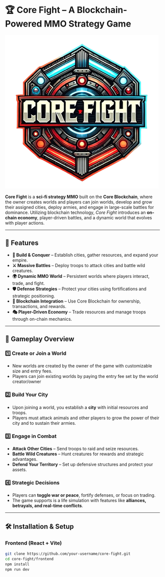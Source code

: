 # 🏆 Core Fight – A Blockchain-Powered MMO Strategy Game  

![Core Fight Logo](src/assets/core-fight2.png)

**Core Fight** is a **sci-fi strategy MMO** built on the **Core Blockchain**, where the owner creates worlds and players can join worlds, develop and grow their assigned cities, deploy armies, and engage in large-scale battles for dominance. Utilizing blockchain technology, *Core Fight* introduces an **on-chain economy**, player-driven battles, and a dynamic world that evolves with player actions.

---

## 🚀 Features  

- **🏰 Build & Conquer** – Establish cities, gather resources, and expand your empire.  
- **⚔️ Massive Battles** – Deploy troops to attack cities and battle wild creatures.  
- **🌍 Dynamic MMO World** – Persistent worlds where players interact, trade, and fight.  
- **🛡️ Defense Strategies** – Protect your cities using fortifications and strategic positioning.  
- **🔗 Blockchain Integration** – Use Core Blockchain for ownership, transactions, and rewards.  
- **🎭 Player-Driven Economy** – Trade resources and manage troops through on-chain mechanics.  

---

## 📜 Gameplay Overview  

### 1️⃣ Create or Join a World
- New worlds are created by the owner of the game with customizable size and entry fees.
- Players can join existing worlds by paying the entry fee set by the world creator/owner

### 2️⃣ Build Your City
- Upon joining a world, you establish a **city** with initial resources and troops.
- Players must attack animals and other players to grow the power of their city and to sustain their armies.

### 3️⃣ Engage in Combat
- **Attack Other Cities** – Send troops to raid and seize resources.  
- **Battle Wild Creatures** – Hunt creatures for rewards and strategic advantages.  
- **Defend Your Territory** – Set up defensive structures and protect your assets.  

### 4️⃣ Strategic Decisions
- Players can **toggle war or peace**, fortify defenses, or focus on trading.  
- The game supports is a life simulation with features like **alliances, betrayals, and real-time conflicts**.  

---

## 🛠 Installation & Setup  

### Frontend (React + Vite)  
```bash
git clone https://github.com/your-username/core-fight.git
cd core-fight/frontend
npm install
npm run dev
